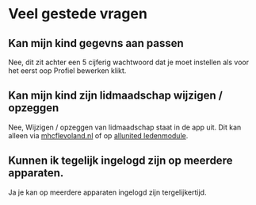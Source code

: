 # Veel gestede vragen

## Kan mijn kind gegevns aan passen

Nee, dit zit achter een 5 cijferig wachtwoord dat je moet instellen als voor het eerst oop Profiel bewerken klikt.

## Kan mijn kind zijn lidmaadschap wijzigen / opzeggen

Nee, Wijzigen / opzeggen van lidmaadschap staat in de app uit. Dit kan alleen via [mhcflevoland.nl](http://mhcflevoland.nl) of op [allunited ledenmodule](https://pr01.allunited.nl).

## Kunnen ik tegelijk ingelogd zijn op meerdere apparaten.

Ja je kan op meerdere apparaten ingelogd zijn tergelijkertijd.

##